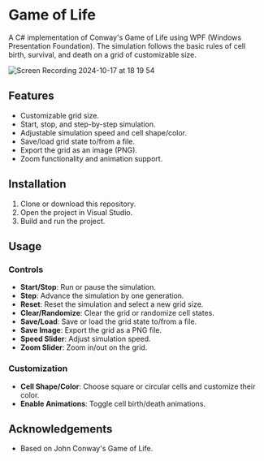 # Game of Life

A C# implementation of Conway's Game of Life using WPF (Windows Presentation Foundation). The simulation follows the basic rules of cell birth, survival, and death on a grid of customizable size.


![Screen Recording 2024-10-17 at 18 19 54](https://github.com/user-attachments/assets/558ed89d-5e6f-4cc3-8af4-ac2c9b674749)


## Features


- Customizable grid size.
- Start, stop, and step-by-step simulation.
- Adjustable simulation speed and cell shape/color.
- Save/load grid state to/from a file.
- Export the grid as an image (PNG).
- Zoom functionality and animation support.

## Installation

1. Clone or download this repository.
2. Open the project in Visual Studio.
3. Build and run the project.

## Usage

### Controls

- **Start/Stop**: Run or pause the simulation.
- **Step**: Advance the simulation by one generation.
- **Reset**: Reset the simulation and select a new grid size.
- **Clear/Randomize**: Clear the grid or randomize cell states.
- **Save/Load**: Save or load the grid state to/from a file.
- **Save Image**: Export the grid as a PNG file.
- **Speed Slider**: Adjust simulation speed.
- **Zoom Slider**: Zoom in/out on the grid.

### Customization

- **Cell Shape/Color**: Choose square or circular cells and customize their color.
- **Enable Animations**: Toggle cell birth/death animations.

## Acknowledgements

- Based on John Conway's Game of Life.
